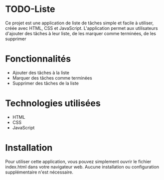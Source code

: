 # TODO-Liste
Ce projet est une application de liste de tâches simple et facile à utiliser, créée avec HTML, CSS et JavaScript. L'application permet aux utilisateurs d'ajouter des tâches à leur liste, de les marquer comme terminées, de les supprimer

# Fonctionnalités
- Ajouter des tâches à la liste
- Marquer des tâches comme terminées
- Supprimer des tâches de la liste
# Technologies utilisées
- HTML
- CSS
- JavaScript
# Installation
Pour utiliser cette application, vous pouvez simplement ouvrir le fichier index.html dans votre navigateur web. Aucune installation ou configuration supplémentaire n'est nécessaire.
